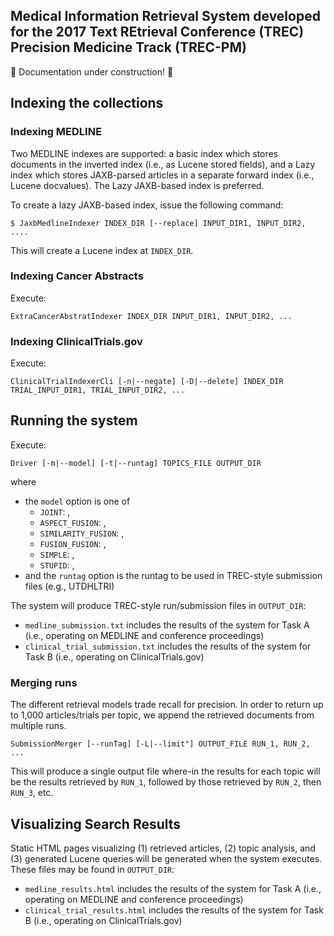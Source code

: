 ## Medical Information Retrieval System developed for the 2017 Text REtrieval Conference (TREC) Precision Medicine Track (TREC-PM)

:construction: Documentation under construction! :construction:

## Indexing the collections

### Indexing MEDLINE
Two MEDLINE indexes are supported: a basic index which stores documents in the inverted index (i.e., as Lucene stored fields), and a Lazy index which stores JAXB-parsed articles in a separate forward index (i.e., Lucene docvalues). The Lazy JAXB-based index is preferred.

To create a lazy JAXB-based index, issue the following command:
```shell
$ JaxbMedlineIndexer INDEX_DIR [--replace] INPUT_DIR1, INPUT_DIR2, ....
```
   
This will create a Lucene index at `INDEX_DIR`.

### Indexing Cancer Abstracts
Execute:
```shell
ExtraCancerAbstratIndexer INDEX_DIR INPUT_DIR1, INPUT_DIR2, ...
```
    
### Indexing ClinicalTrials.gov
Execute:
```shell
ClinicalTrialIndexerCli [-n|--negate] [-D|--delete] INDEX_DIR  TRIAL_INPUT_DIR1, TRIAL_INPUT_DIR2, ...
```
    

## Running the system
Execute:
```shell
Driver [-m|--model] [-t|--runtag] TOPICS_FILE OUTPUT_DIR
````   
where
- the `model` option is one of
  - `JOINT`: , 
  - `ASPECT_FUSION`: , 
  - `SIMILARITY_FUSION`: , 
  - `FUSION_FUSION`: ,
  - `SIMPLE`: ,
  - `STUPID`: ,
- and the `runtag` option is the runtag to be used in TREC-style submission files (e.g., UTDHLTRI)

The system will produce TREC-style run/submission files in `OUTPUT_DIR`:
* `medline_submission.txt` includes the results of the system for Task A (i.e., operating on MEDLINE and conference proceedings)
* `clinical_trial_submission.txt` includes the results of the system for Task B (i.e., operating on ClinicalTrials.gov)
 
### Merging runs
The different retrieval models trade recall for precision. In order to return up to 1,000 articles/trials per topic, we append the retrieved documents from multiple runs.

```shell
SubmissionMerger [--runTag] [-L|--limit"] OUTPUT_FILE RUN_1, RUN_2, ...
```

This will produce a single output file where-in the results for each topic will be the results retrieved by `RUN_1`, followed by those retrieved by `RUN_2`, then `RUN_3`, etc.

## Visualizing Search Results
Static HTML pages visualizing (1) retrieved articles, (2) topic analysis, and (3) generated Lucene queries will be generated when the system executes. These files may be found in `OUTPUT_DIR`:
* `medline_results.html` includes the results of the system for Task A (i.e., operating on MEDLINE and conference proceedings)
* `clinical_trial_results.html` includes the results of the system for Task B (i.e., operating on ClinicalTrials.gov)

